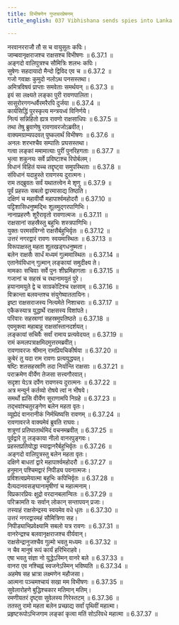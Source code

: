 ```yaml
---
title: विभीषणेन गुप्तचरप्रेषणम्
title_english: 037 Vibhishana sends spies into Lanka

---
```

<div class="audioEmbed"  caption="श्रीराम-हरिसीताराममूर्ति-घनपाठिभ्यां वचनम्" src="https://archive.org/download/Ramayana-recitation-Sriram-harisItArAmamUrti-Ghanapaati-v2/Kanda_6/Kanda_6_YK-037-Vibhishana_sends_spies_into_Lanka_0.mp3"></div>

नरवानरराजौ तौ स च वायुसुतः कपिः।  
जाम्बवानृक्षराजश्च राक्षसश्च विभीषणः ॥ 6.37.1 ॥   
अङ्गदो वालिपुत्रश्च सौमित्रिः शलभः कपिः।  
सुषेणः सहदायादो मैन्दो द्विविद एव च ॥ 6.37.2 ॥   
गजो गवाक्षः कुमुदो नलोऽथ पनसस्तथा।  
अमित्रविषयं प्राप्ताः समवेताः समर्थयन् ॥ 6.37.3 ॥   
इयं सा लक्ष्यते लङ्का पुरी रावणपालिता।  
सासुरोरगगन्धर्वैरमरैरपि दुर्जया ॥ 6.37.4 ॥   
कार्यसिद्धिं पुरस्कृत्य मन्त्रयध्वं विनिर्णये।  
नित्यं सन्निहितो ह्यत्र रावणो राक्षसाधिपः ॥ 6.37.5 ॥   
तथा तेषु ब्रुवाणेषु रावणावरजोऽब्रवीत्।  
वाक्यमग्राम्यपदवत् पुष्कलार्थं विभीषणः ॥ 6.37.6 ॥   
अनलः शरभश्चैव सम्पातिः प्रघसस्तथा।  
गत्वा लङ्कां ममामात्याः पुरीं पुनरिहगताः ॥ 6.37.7 ॥   
भृत्वा शकुनयः सर्वे प्रविष्टाश्च रिपोर्बलम्।  
विधानं विहितं यच्च तद्दृष्ट्वा समुपस्थिताः ॥ 6.37.8 ॥   
संविधानं यदाहुस्ते रावणस्य दुरात्मनः।  
राम तद्ब्रुवतः सर्वं यथातत्त्वेन मे शृणु ॥ 6.37.9 ॥   
पूर्वं प्रहस्तः सबलो द्वारमासाद्य तिष्ठति।  
दक्षिणं च महावीर्यौ महापार्श्वमहोदरौ ॥ 6.37.10 ॥   
पट्टिशासिधनुष्मद्भिः शूलमुद्गरपाणिभिः।  
नानाप्रहरणैः शूरैरावृतो रावणात्मजः ॥ 6.37.11 ॥   
राक्षसानां सहस्रैस्तु बहुभिः शस्त्रपाणिभिः।  
युक्तः परमसंविग्नो राक्षसैर्बहुभिर्वृतः ॥ 6.37.12 ॥   
उत्तरं नगरद्वारं रावणः स्वयमास्थितः ॥ 6.37.13 ॥   
विरूपाक्षस्तु महता शूलखड्गधनुष्मता।  
बलेन राक्षसैः सार्धं मध्यमं गुल्ममास्थितः ॥ 6.37.14 ॥   
एतानेवंविधान् गुल्मान् लङ्कायां समुदीक्ष्य ते।  
मामकाः सचिवाः सर्वे पुनः शीघ्रमिहागताः ॥ 6.37.15 ॥   
गजानां च सहस्रं च रथानामयुतं पुरे।  
हयानामयुते द्वे च साग्रकोटिश्च रक्षसाम् ॥ 6.37.16 ॥   
विक्रान्ता बलवन्तश्च संयुगेष्वाततायिनः।  
इष्टा राक्षसराजस्य नित्यमेते निशाचराः ॥ 6.37.17 ॥   
एकैकस्यात्र युद्धार्थे राक्षसस्य विशांपते।  
परिवारः सहस्राणां सहस्रमुपतिष्ठते ॥ 6.37.18 ॥   
एवमुक्त्वा महाबाहू राक्षसांस्तानदर्शयत्।  
लङ्कायां सचिवैः सर्वां रामाय प्रत्यवेदयत् ॥ 6.37.19 ॥   
रामं कमलपत्राक्षमिदमुत्तरमब्रवीत्।  
रावणावरजः श्रीमान् रामप्रियचिकीर्षया ॥ 6.37.20 ॥   
कुबेरं तु यदा राम रावणः प्रत्ययुद्ध्यत्।  
षष्टिः शतसहस्राणि तदा निर्यान्ति राक्षसाः ॥ 6.37.21 ॥   
पराक्रमेण वीर्येण तेजसा सत्त्वगौरवात्।  
सदृशा येऽत्र दर्पेण रावणस्य दुरात्मनः ॥ 6.37.22 ॥   
अत्र मन्युर्न कर्तव्यो रोषये त्वां न भीषये।  
समर्थो ह्यसि वीर्येण सुराणामपि निग्रहे ॥ 6.37.23 ॥   
तद्भवांश्चतुरङ्गेण बलेन महता वृतः।  
व्यूह्येदं वानरानीकं निर्मथिष्यसि रावणम् ॥ 6.37.24 ॥   
रावणावरजे वाक्यमेवं ब्रुवति राघवः।  
शत्रूणां प्रतिघातार्थमिदं वचनमब्रवीत् ॥ 6.37.25 ॥   
पूर्वद्वारे तु लङ्काया नीलो वानरपुङ्गवः।  
प्रहस्तप्रतियोद्धा स्याद्वानरैर्बहुभिर्वृतः ॥ 6.37.26 ॥   
अङ्गदो वालिपुत्रस्तु बलेन महता वृतः।  
दक्षिणे बाधतां द्वारे महापार्श्वमहोदरौ ॥ 6.37.27 ॥   
हनुमान् पश्चिमद्वारं निपीड्य पवनात्मजः।  
प्रविशत्वप्रमेयात्मा बहुभिः कपिभिर्वृतः ॥ 6.37.28 ॥   
दैत्यदानवसङ्घानामृषीणां च महात्मनाम्।  
विप्रकारप्रियः क्षुद्रो वरदानबलान्वितः ॥ 6.37.29 ॥   
परिक्रामति यः सर्वान् लोकान् सन्तापयन् प्रजाः।  
तस्याहं राक्षसेन्द्रस्य स्वयमेव वधे धृतः ॥ 6.37.30 ॥   
उत्तरं नगरद्वारमहं सौमित्रिणा सह।  
निपीड्याभिप्रवेक्ष्यामि सबलो यत्र रावणः ॥ 6.37.31 ॥   
वानरेन्द्रश्च बलवानृक्षराजश्च वीर्यवान्।  
राक्षसेन्द्रानुजश्चैव गुल्मो भवतु मध्यमः ॥ 6.37.32 ॥   
न चैव मानुषं रूपं कार्यं हरिभिराहवे।  
एषा भवतु संज्ञा नो युद्धेऽस्मिन् वानरे बले ॥ 6.37.33 ॥   
वानरा एव नश्चिह्नं स्वजनेऽस्मिन् भविष्यति ॥ 6.37.34 ॥   
अहमेष सह भ्रात्रा लक्ष्मणेन महौजसा।  
आत्मना पञ्चमश्चायं सखा मम विभीषणः ॥ 6.37.35 ॥   
सुवेलारोहणे बुद्धिश्चकार मतिमान् मतिम्।  
रमणीयतरं दृष्ट्वा सुवेलस्य गिरेस्तटम् ॥ 6.37.36 ॥   
ततस्तु रामो महता बलेन प्रच्छाद्य सर्वां पृथिवीं महात्मा।  
प्रहृष्टरूपोऽभिजगाम लङ्कां कृत्वा मतिं सोऽरिवधे महात्मा ॥ 6.37.37 ॥   